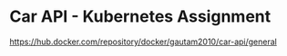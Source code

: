 # Car API - Kubernetes Assignment


https://hub.docker.com/repository/docker/gautam2010/car-api/general

